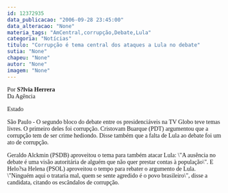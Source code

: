 ```yaml
---
id: 12372935
data_publicacao: "2006-09-28 23:45:00"
data_alteracao: "None"
materia_tags: "AmCentral,corrupção,Debate,Lula"
categoria: "Notícias"
titulo: "Corrupção é tema central dos ataques a Lula no debate"
sutia: "None"
chapeu: "None"
autor: "None"
imagem: "None"
---
```

<p><P><FONT face=Verdana>Por<STRONG> S?lvia Herrera<BR></STRONG>Da Agência</p>
<p> Estado</FONT></P><FONT face=\"Times New Roman\"></p>
<p><P><FONT face=Verdana>São Paulo - O segundo bloco do debate entre os presidenciáveis na TV Globo teve temas livres. O primeiro deles foi corrupção. Cristovam Buarque (PDT) argumentou que a corrupção tem de ser crime hediondo. </FONT><FONT face=Verdana>Disse também que a falta de Lula ao debate foi um ato de corrupção.</FONT></P></p>
<p><P><FONT face=Verdana>Geraldo Alckmin (PSDB) aproveitou o tema para também atacar Lula: \"A ausência no debate é uma visão autoritária de alguém que não quer prestar contas à população\". E Helo?sa Helena (PSOL) aproveitou o tempo para rebater o argumento de Lula. \"Ninguém aqui o trataria mal, quem se sente agredido é o povo brasileiro\", disse a candidata, citando os escândalos de corrupção.</FONT></P></FONT> </p>
